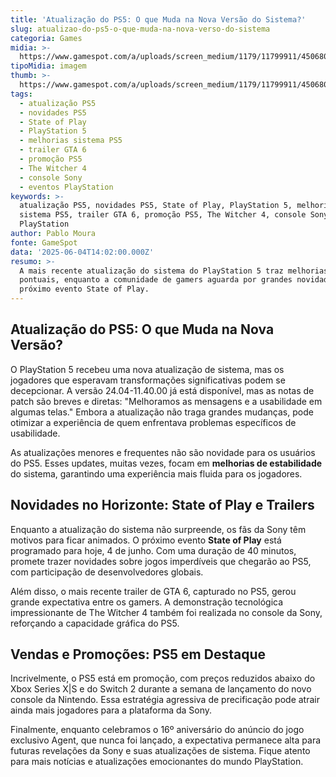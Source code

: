 ```yaml
---
title: 'Atualização do PS5: O que Muda na Nova Versão do Sistema?'
slug: atualizao-do-ps5-o-que-muda-na-nova-verso-do-sistema
categoria: Games
midia: >-
  https://www.gamespot.com/a/uploads/screen_medium/1179/11799911/4506806-screenshot2025-06-04at10.22.33am.png
tipoMidia: imagem
thumb: >-
  https://www.gamespot.com/a/uploads/screen_medium/1179/11799911/4506806-screenshot2025-06-04at10.22.33am.png
tags:
  - atualização PS5
  - novidades PS5
  - State of Play
  - PlayStation 5
  - melhorias sistema PS5
  - trailer GTA 6
  - promoção PS5
  - The Witcher 4
  - console Sony
  - eventos PlayStation
keywords: >-
  atualização PS5, novidades PS5, State of Play, PlayStation 5, melhorias
  sistema PS5, trailer GTA 6, promoção PS5, The Witcher 4, console Sony, eventos
  PlayStation
author: Pablo Moura
fonte: GameSpot
data: '2025-06-04T14:02:00.000Z'
resumo: >-
  A mais recente atualização do sistema do PlayStation 5 traz melhorias
  pontuais, enquanto a comunidade de gamers aguarda por grandes novidades no
  próximo evento State of Play.
---
```

## Atualização do PS5: O que Muda na Nova Versão?

O PlayStation 5 recebeu uma nova atualização de sistema, mas os jogadores que esperavam transformações significativas podem se decepcionar. A versão 24.04-11.40.00 já está disponível, mas as notas de patch são breves e diretas: "Melhoramos as mensagens e a usabilidade em algumas telas." Embora a atualização não traga grandes mudanças, pode otimizar a experiência de quem enfrentava problemas específicos de usabilidade.

As atualizações menores e frequentes não são novidade para os usuários do PS5. Esses updates, muitas vezes, focam em **melhorias de estabilidade** do sistema, garantindo uma experiência mais fluida para os jogadores.

## Novidades no Horizonte: State of Play e Trailers

Enquanto a atualização do sistema não surpreende, os fãs da Sony têm motivos para ficar animados. O próximo evento **State of Play** está programado para hoje, 4 de junho. Com uma duração de 40 minutos, promete trazer novidades sobre jogos imperdíveis que chegarão ao PS5, com participação de desenvolvedores globais.

Além disso, o mais recente trailer de GTA 6, capturado no PS5, gerou grande expectativa entre os gamers. A demonstração tecnológica impressionante de The Witcher 4 também foi realizada no console da Sony, reforçando a capacidade gráfica do PS5.

## Vendas e Promoções: PS5 em Destaque

Incrivelmente, o PS5 está em promoção, com preços reduzidos abaixo do Xbox Series X|S e do Switch 2 durante a semana de lançamento do novo console da Nintendo. Essa estratégia agressiva de precificação pode atrair ainda mais jogadores para a plataforma da Sony.

Finalmente, enquanto celebramos o 16º aniversário do anúncio do jogo exclusivo Agent, que nunca foi lançado, a expectativa permanece alta para futuras revelações da Sony e suas atualizações de sistema. Fique atento para mais notícias e atualizações emocionantes do mundo PlayStation.


